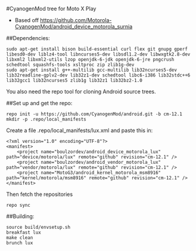 #CyanogenMod tree for Moto X Play
* Based off https://github.com/Motorola-CyanogenMod/android_device_motorola_surnia

##Dependencies:
````
sudo apt-get install bison build-essential curl flex git gnupg gperf libesd0-dev liblz4-tool libncurses5-dev libsdl1.2-dev libwxgtk2.8-dev libxml2 libxml2-utils lzop openjdk-6-jdk openjdk-6-jre pngcrush schedtool squashfs-tools xsltproc zip zlib1g-dev
sudo apt-get install g++-multilib gcc-multilib lib32ncurses5-dev lib32readline-gplv2-dev lib32z1-dev schedtool libc6-i386 lib32stdc++6 lib32gcc1 lib32ncurses5 zlib1g lib32z1 lib32bz2-1.0
````
You also need the repo tool for cloning Android source trees.

##Set up and get the repo:
````
repo init -u https://github.com/CyanogenMod/android.git -b cm-12.1
mkdir -p .repo/local_manifests
````

Create a file .repo/local_manifests/lux.xml and paste this in:
````
<?xml version="1.0" encoding="UTF-8"?>
<manifest>
    <project name="boulzordev/android_device_motorola_lux" path="device/motorola/lux" remote="github" revision="cm-12.1" />
    <project name="boulzordev/android_vendor_motorola_lux" path="vendor/motorola/lux" remote="github" revision="cm-12.1" />
    <project name="MotoG3/android_kernel_motorola_msm8916" path="kernel/motorola/msm8916" remote="github" revision="cm-12.1" />
</manifest>
````

Then fetch the repositories
````
repo sync
````

##Building:
````
source build/envsetup.sh
breakfast lux
make clean
brunch lux
````
